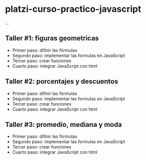 # platzi-curso-practico-javascript

...

## Taller #1: figuras geometricas

- Primer paso: difinir las fórmulas
- Segundo paso: implementar las formulas en JavaScript
- Tercer paso: crear funciones
- Cuarto paso: integrar JavaScript con html

## Taller #2: porcentajes y descuentos

- Primer paso: difinir las fórmulas
- Segundo paso: implementar las formulas en JavaScript
- Tercer paso: crear funciones
- Cuarto paso: integrar JavaScript con html

## Taller #3: promedio, mediana y moda

- Primer paso: difinir las fórmulas
- Segundo paso: implementar las formulas en JavaScript
- Tercer paso: crear funciones
- Cuarto paso: integrar JavaScript con html